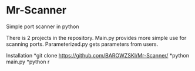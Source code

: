 # Mr-Scanner
Simple port scanner in python

There is 2 projects in the repository.
Main.py provides more simple use for scanning ports.
Parameterized.py gets parameters from users.

Installation
*git clone <https://github.com/BAROWZSKI/Mr-Scanner/>
*python main.py
*python r
